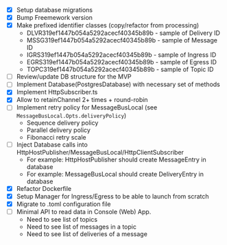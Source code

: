 - [x] Setup database migrations
- [x] Bump Freemework version
- [x] Make prefixed identifier classes (copy/refactor from processing)
	- DLVR319ef1447b054a5292acecf40345b89b - sample of Delivery ID
	- MSSG319ef1447b054a5292acecf40345b89b - sample of Message ID
	- IGRS319ef1447b054a5292acecf40345b89b - sample of Ingress ID
	- EGRS319ef1447b054a5292acecf40345b89b - sample of Egress ID
	- TOPC319ef1447b054a5292acecf40345b89b - sample of Topic ID
- [ ] Review/update DB structure for the MVP
- [ ] Implement Database(PostgresDatabase) with necessary set of methods
- [x] Implement HttpSubscriber.ts
- [x] Allow to retainChannel 2+ times + round-robin
- [ ] Implement retry policy for MessageBusLocal (see `MessageBusLocal.Opts.deliveryPolicy`)
	- Sequence delivery policy
	- Parallel delivery policy
	- Fibonacci retry scale
- [ ] Inject Database calls into HttpHostPublisher/MessageBusLocal/HttpClientSubscriber
	- For example: HttpHostPublisher should create MessageEntry in database
	- For example: MessageBusLocal should create DeliveryEntry in database
- [x] Refactor Dockerfile
- [x] Setup Manager for Ingress/Egress to be able to launch from scratch
- [x] Migrate to .toml configuration file
- [ ] Minimal API to read data in Console (Web) App.
	- Need to see list of topics
	- Need to see list of messages in a topic
	- Need to see list of deliveries of a message
